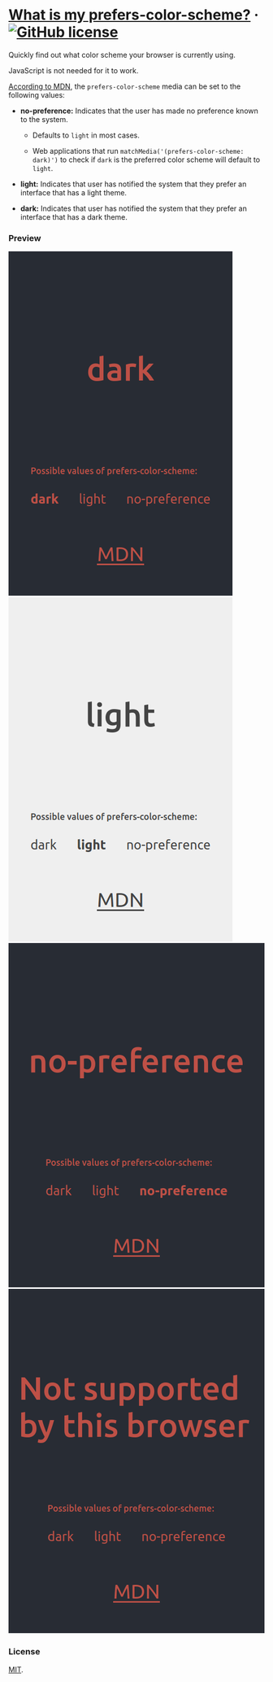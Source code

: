 # [What is my prefers-color-scheme?](https://henriquetf.github.io/what-is-my-prefers-color-scheme/) &middot; [![GitHub license](https://img.shields.io/badge/license-MIT-blue.svg)](https://github.com/facebook/react/blob/master/LICENSE)

Quickly find out what color scheme your browser is currently using.

JavaScript is not needed for it to work.

[According to MDN](https://developer.mozilla.org/en-US/docs/Web/CSS/@media/prefers-color-scheme), the `prefers-color-scheme` media can be set to the following values:

- **no-preference:** Indicates that the user has made no preference known to the system.

  - Defaults to `light` in most cases.

  - Web applications that run `matchMedia('(prefers-color-scheme: dark)')` to check if `dark` is the preferred color scheme will default to `light`.

- **light:** Indicates that user has notified the system that they prefer an interface that has a light theme.
- **dark:** Indicates that user has notified the system that they prefer an interface that has a dark theme.

### Preview

![Dark](./.github/preview/prefers-color-scheme-dark.png)
![Light](./.github/preview/prefers-color-scheme-light.png)
![No preference](./.github/preview/prefers-color-scheme-no-preference.png)
![Not supported](./.github/preview/prefers-color-scheme-not-supported.png)

### License

[MIT](./LICENSE).
